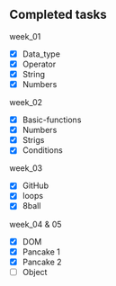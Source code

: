 ## Completed tasks

week_01

- [x] Data_type
- [x] Operator
- [x] String
- [x] Numbers

week_02

- [x] Basic-functions
- [x] Numbers
- [x] Strigs
- [x] Conditions

week_03

- [x] GitHub
- [x] loops
- [x] 8ball

week_04 & 05

- [x] DOM
- [x] Pancake 1
- [x] Pancake 2
- [ ] Object
